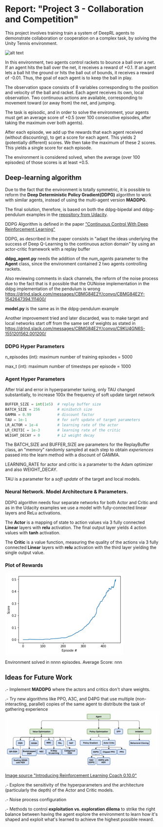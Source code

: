 [//]: # (Image References)
[image1]: https://user-images.githubusercontent.com/10624937/42135623-e770e354-7d12-11e8-998d-29fc74429ca2.gif "Trained Agent"
[image2]: ./descarga.png "Visualization"
[image3]: ./Screen-Shot-2018-08-29-at-17.31.26-1024x372.png "DRLA"



# Report: "Project 3 - Collaboration and Competition"

This project involves training train a system of DeepRL agents to demonstrate collaboration or cooperation on a complex task, by solving the Unity Tennis environment.

![alt text][image1]

In this environment, two agents control rackets to bounce a ball over a net. If an agent hits the ball over the net, it receives a reward of +0.1. If an agent lets a ball hit the ground or hits the ball out of bounds, it receives a reward of -0.01. Thus, the goal of each agent is to keep the ball in play.

The observation space consists of 8 variables corresponding to the position and velocity of the ball and racket. Each agent receives its own, local observation. Two continuous actions are available, corresponding to movement toward (or away from) the net, and jumping.

The task is episodic, and in order to solve the environment, your agents must get an average score of +0.5 (over 100 consecutive episodes, after taking the maximum over both agents).

After each episode, we add up the rewards that each agent received (without discounting), to get a score for each agent. This yields 2 (potentially different) scores. We then take the maximum of these 2 scores. This yields a single score for each episode.

The environment is considered solved, when the average (over 100 episodes) of those scores is at least +0.5.


## Deep-learning algorithm

Due to the fact that the environment is totally symmetric, it is possible to reform the **Deep Deterministic Policy Gradient(DDPG)** algorithm to work with similar agents, instead of using the multi-agent version **MADDPG**.

The final solution, therefore, is based on both the ddpg-bipedal and ddpg-pendulum examples in the [repository from Udacity](https://github.com/udacity/deep-reinforcement-learning).

DDPG Algorithm is defined in the paper ["Continuous Control With Deep Reinforcement Learning"](https://arxiv.org/pdf/1509.02971.pdf)

DDPG, as described in the paper consists in "adapt the ideas underlying the success of Deep Q-Learning to the continuous action domain" by using an actor-critic framework with a replay buffer

**ddpg_agent.py** needs the addition of the *num_agents* parameter to the **Agent** class, since the environment contained 2 two agents controlling rackets.

Also reviewing comments in slack channels, the reform of the noise process due to the fact that is it possible that the OUNoise  implementation in the ddpg implementation of the pendulum is wrong https://drlnd.slack.com/messages/CBMG84E2Y/convo/CBMG84E2Y-1542647394.111400/

**model.py** is the same as in the ddpg-pendulum example 

Another improvement tried and later discarded, was to make target and local networks start off from the same set of weights as stated in https://drlnd.slack.com/messages/CBMG84E2Y/convo/C9KU4GN6S-1551201562.001200/

### DDPG Hyper Parameters

n_episodes (int): maximum number of training episodes = 5000

max_t (int): maximum number of timesteps per episode = 1000


### Agent Hyper Parameters

After trial and error in hyperparameter tuning, only TAU changed substantially, to increase 100x the frequency of soft update target network

```python
BUFFER_SIZE = int(1e5)  # replay buffer size
BATCH_SIZE = 256        # minibatch size
GAMMA = 0.99            # discount factor
TAU = 1e-1              # for soft update of target parameters
LR_ACTOR = 1e-4         # learning rate of the actor 
LR_CRITIC = 1e-3        # learning rate of the critic
WEIGHT_DECAY = 0        # L2 weight decay
```
The BATCH_SIZE and BUFFER_SIZE are parameters for the ReplayBuffer class, an "memory" randomly sampled at each step to obtain _experiences_ passed into the learn method with a discount of GAMMA.

LEARNING_RATE for actor and critic is a parameter to the Adam optimizer and also WEIGHT_DECAY.

TAU is a parameter for a _soft update_ of the target and local models. 

### Neural Network. Model Architecture & Parameters.

DDPG algorithm needs four separate networks for both Actor and Critic and as in the Udacity examples we use a model with fully-connected linear layers and ReLu activations. 

The **Actor** is a mapping of state to action values via 3 fully connected **Linear** layers with **relu** activation. The final output layer yields 4 action values with **tanh** activation. 

The **Critic** is a value function, measuring the quality of the actions via 3 fully connected **Linear** layers with **relu** activation with the third layer yielding the single output value.


### Plot of Rewards

![alt text][image2]

Environment solved in nnnn episodes. Average Score: nnn

## Ideas for Future Work

.- Implement **MADDPG** where the actors and critics don't share weights.

.- Try new algorithms like PPO, A3C, and D4PG that use multiple (non-interacting, parallel) copies of the same agent to distribute the task of gathering experience
![alt text][image3]

[Image source "Introducing Reinforcement Learning Coach 0.10.0"](https://www.intel.ai/introducing-reinforcement-learning-coach-0-10-0/#gs.qmrSG6tZ)

.- Explore the sensitivity of the hyperparameters and the architecture (particularly the depth) of the Actor and Critic models.

.- Noise process configuration

.- Methods to control **exploitation vs. exploration dilema** to strike the right balance between having the agent explore the environment to learn how it's shaped and exploit what's learned to achieve the highest possible reward.







